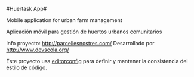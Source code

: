 #Huertask App#

Mobile application for urban farm management

Aplicación móvil para gestión de huertos urbanos comunitarios

Info proyecto: http://parcellesnostres.com/ Desarrollado por http://www.devscola.org/

Este proyecto usa [editorconfig](http://editorconfig.org) para definir y mantener la consistencia del estilo de código.